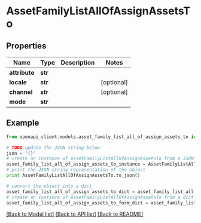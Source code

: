 # AssetFamilyListAllOfAssignAssetsTo


## Properties
Name | Type | Description | Notes
------------ | ------------- | ------------- | -------------
**attribute** | **str** |  | 
**locale** | **str** |  | [optional] 
**channel** | **str** |  | [optional] 
**mode** | **str** |  | 

## Example

```python
from openapi_client.models.asset_family_list_all_of_assign_assets_to import AssetFamilyListAllOfAssignAssetsTo

# TODO update the JSON string below
json = "{}"
# create an instance of AssetFamilyListAllOfAssignAssetsTo from a JSON string
asset_family_list_all_of_assign_assets_to_instance = AssetFamilyListAllOfAssignAssetsTo.from_json(json)
# print the JSON string representation of the object
print AssetFamilyListAllOfAssignAssetsTo.to_json()

# convert the object into a dict
asset_family_list_all_of_assign_assets_to_dict = asset_family_list_all_of_assign_assets_to_instance.to_dict()
# create an instance of AssetFamilyListAllOfAssignAssetsTo from a dict
asset_family_list_all_of_assign_assets_to_form_dict = asset_family_list_all_of_assign_assets_to.from_dict(asset_family_list_all_of_assign_assets_to_dict)
```
[[Back to Model list]](../README.md#documentation-for-models) [[Back to API list]](../README.md#documentation-for-api-endpoints) [[Back to README]](../README.md)


